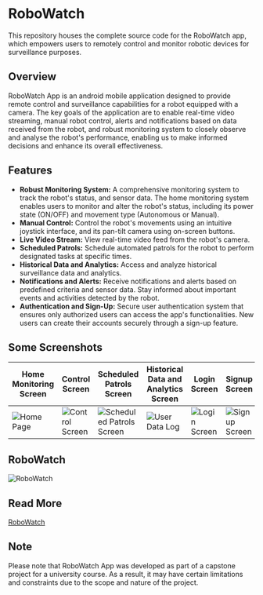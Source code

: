 # RoboWatch
This repository houses the complete source code for the RoboWatch app, which empowers users to remotely control and monitor robotic devices for surveillance purposes.

## Overview
RoboWatch App is an android mobile application designed to provide remote control and surveillance capabilities for a robot equipped with a camera. The key goals of the application are to enable real-time video streaming, manual robot control, alerts and notifications based on data received from the robot, and robust monitoring system to closely observe and analyse the robot's performance, enabling us to make informed decisions and enhance its overall effectiveness.

## Features
- **Robust Monitoring System:** A comprehensive monitoring system to track the robot's status, and sensor data. The home monitoring system enables users to monitor and alter the robot's status, including its power state (ON/OFF) and movement type (Autonomous or Manual).
- **Manual Control:** Control the robot's movements using an intuitive joystick interface, and its pan-tilt camera using on-screen buttons.
- **Live Video Stream:** View real-time video feed from the robot's camera.
- **Scheduled Patrols:** Schedule automated patrols for the robot to perform designated tasks at specific times.
- **Historical Data and Analytics:** Access and analyze historical surveillance data and analytics.
- **Notifications and Alerts:** Receive notifications and alerts based on predefined criteria and sensor data. Stay informed about important events and activities detected by the robot.
- **Authentication and Sign-Up:** Secure user authentication system that ensures only authorized users can access the app's functionalities. New users can create their accounts securely through a sign-up feature.

## Some Screenshots
| Home Monitoring Screen | Control Screen | Scheduled Patrols Screen | Historical Data and Analytics Screen | Login Screen | Signup Screen |
| --- | --- | --- | --- | --- | --- |
| ![Home Page](https://github.com/Saeb0x/RoboWatch/assets/56490771/805401c2-57f1-4033-b33c-fe2cbcec912c) | ![Control Screen](https://github.com/Saeb0x/RoboWatch/assets/56490771/2cf5d666-972d-4320-9c8d-baad11a9f6e0)| ![Scheduled Patrols Screen](https://github.com/Saeb0x/RoboWatch/assets/56490771/580d5746-d0a3-41be-b82d-a44df07b629c) | ![User Data Log](https://github.com/Saeb0x/RoboWatch/assets/56490771/37e359ce-86a4-4038-b62f-c0b2fb732dc0) | ![Login Screen](https://github.com/Saeb0x/RoboWatch/assets/56490771/361ad527-ef23-4ed6-9ed0-af6eab4e7f7c) | ![Signup Screen](https://github.com/Saeb0x/RoboWatch/assets/56490771/998b8f59-7637-4ea2-a7d6-7f63ae2f4fc5) |

## RoboWatch
![RoboWatch](https://github.com/Saeb0x/RoboWatch/assets/56490771/4e359712-13a6-4d4a-95e6-dc75fbcc6289)

## Read More
[RoboWatch](https://www.linkedin.com/posts/asifss_meet-robowatch-v1-for-our-capstone-project-activity-7080127000253792256-uaou?utm_source=share&utm_medium=member_desktop)
## Note
Please note that RoboWatch App was developed as part of a capstone project for a university course. As a result, it may have certain limitations and constraints due to the scope and nature of the project.
